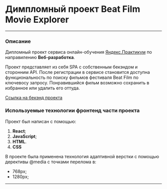 # __Димпломный проект Beat Film Movie Explorer__
---
### Описание
Дипломный проект сервиса онлайн-обучения [Яндекс.Практикум](https://practicum.yandex.ru) по направилению __Веб-разработка__.

Проект представляет из себя SPA с собственным бекэндом и сторонним API. После регистрации в сервисе становится доступна функциональность по поиску фильмов фестиваля Beat Film по ключевосу запросу.
Понравившийся фильм возможно сохранить в избранное или удалить его оттуда.

[Ссылка на бекэнд проекта](https://github.com/Dmitry-Kovalev-dev/movies-explorer-api)

### Используемые технологии фронтенд части проекта
Проект был написан с помощью:
1. __React__;
2. __JavaScript__;
3. __HTML__.
4. __CSS__

В проекте была применена технология адаптивной верстки с помощью дерективы @media с точками перелома в:
* 768px;
* 1280px;
---
